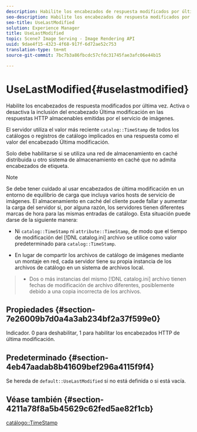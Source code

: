 ```yaml
---
description: Habilite los encabezados de respuesta modificados por última vez. Activa o desactiva la inclusión del encabezado Última modificación en las respuestas HTTP almacenables emitidas por el servicio de imágenes.
seo-description: Habilite los encabezados de respuesta modificados por última vez. Activa o desactiva la inclusión del encabezado Última modificación en las respuestas HTTP almacenables emitidas por el servicio de imágenes.
seo-title: UseLastModified
solution: Experience Manager
title: UseLastModified
topic: Scene7 Image Serving - Image Rendering API
uuid: 9dae4f15-4323-4f68-917f-6d72ae52c753
translation-type: tm+mt
source-git-commit: 7bc7b3a86fbcdc57cfdc31745fae3afc06e44b15

---
```



# UseLastModified{#uselastmodified}

Habilite los encabezados de respuesta modificados por última vez. Activa o desactiva la inclusión del encabezado Última modificación en las respuestas HTTP almacenables emitidas por el servicio de imágenes.

El servidor utiliza el valor más reciente `catalog::TimeStamp` de todos los catálogos o registros de catálogo implicados en una respuesta como el valor del encabezado Última modificación.

Solo debe habilitarse si se utiliza una red de almacenamiento en caché distribuida u otro sistema de almacenamiento en caché que no admita encabezados de etiqueta.

>[!NOTE]
>
>Se debe tener cuidado al usar encabezados de última modificación en un entorno de equilibrio de carga que incluya varios hosts de servicio de imágenes. El almacenamiento en caché del cliente puede fallar y aumentar la carga del servidor si, por alguna razón, los servidores tienen diferentes marcas de hora para las mismas entradas de catálogo. Esta situación puede darse de la siguiente manera:
>
>* Ni `catalog::TimeStamp` ni `attribute::TimeStamp`, de modo que el tiempo de modificación del [!DNL catalog.ini] archivo se utilice como valor predeterminado para `catalog::TimeStamp`.
   >
   >
* En lugar de compartir los archivos de catálogo de imágenes mediante un montaje en red, cada servidor tiene su propia instancia de los archivos de catálogo en un sistema de archivos local.
>* Dos o más instancias del mismo [!DNL catalog.ini] archivo tienen fechas de modificación de archivo diferentes, posiblemente debido a una copia incorrecta de los archivos.
>



## Propiedades {#section-7e26009b7d0a4a3ab234bf2a37f599e0}

Indicador. 0 para deshabilitar, 1 para habilitar los encabezados HTTP de última modificación.

## Predeterminado {#section-4eb47aadab8b41609bef296a4115f9f4}

Se hereda de `default::UseLastModified` si no está definida o si está vacía.

## Véase también {#section-4211a78f8a5b45629c62fed5ae82f1cb}

[catálogo::TimeStamp](../../../../../is-api/image-catalog/image-serving-api-ref/c-image-catalog-reference/c-image-svg-data-reference/c-image-data-reference/r-timestamp-cat.md#reference-59a27b72f4cb4a53a3baba83214c4ded)
